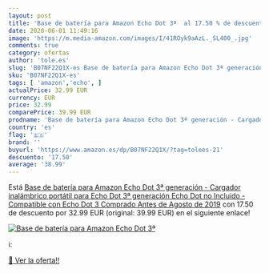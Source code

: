 ```yaml
---
layout: post
title: 'Base de batería para Amazon Echo Dot 3ª  al 17.50 % de descuento'
date: 2020-06-01 11:49:16
image: 'https://m.media-amazon.com/images/I/41ROyk9aAzL._SL400_.jpg'
comments: true
category: ofertas
author: 'tole.es'
slug: 'B07NF22Q1X-es Base de batería para Amazon Echo Dot 3ª generación -...'
sku: 'B07NF22Q1X-es'
tags: [ 'amazon','echo', ]
actualPrice: 32.99 EUR
currency: EUR
price: 32.99
comparePrice: 39.99 EUR
prodname: 'Base de batería para Amazon Echo Dot 3ª generación - Cargador inalámbrico portátil para Echo Dot 3ª generación  Echo Dot no Incluido  - Compatible con Echo Dot 3 Comprado Antes de Agosto de 2019'
country: 'es'
flag: '🇪🇸'
brand: ''
buyurl: 'https://www.amazon.es/dp/B07NF22Q1X/?tag=tolees-21'
descuento: '17.50'
average: '38.99'
---
```


Está [Base de batería para Amazon Echo Dot 3ª generación - Cargador inalámbrico portátil para Echo Dot 3ª generación  Echo Dot no Incluido  - Compatible con Echo Dot 3 Comprado Antes de Agosto de 2019](https://www.amazon.es/dp/B07NF22Q1X/?tag=tolees-21) con 17.50 de descuento por 32.99 EUR (original: 39.99 EUR) en el siguiente enlace!

[![Base de batería para Amazon Echo Dot 3ª ](https://m.media-amazon.com/images/I/41ROyk9aAzL._SL400_.jpg)](https://www.amazon.es/dp/B07NF22Q1X/?tag=tolees-21)

ℹ️:


[🛒 Ver la oferta!!](https://www.amazon.es/dp/B07NF22Q1X/?tag=tolees-21)
